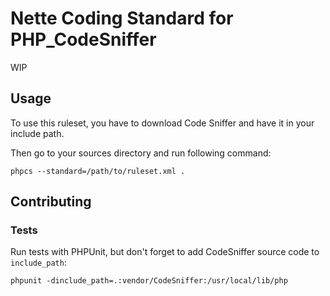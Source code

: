 Nette Coding Standard for PHP_CodeSniffer
=============================================

WIP

## Usage

To use this ruleset, you have to download Code Sniffer and have it in your include path.

Then go to your sources directory and run following command:

	phpcs --standard=/path/to/ruleset.xml .


## Contributing

### Tests
Run tests with PHPUnit, but don't forget to add CodeSniffer source code to `include_path`:

    phpunit -dinclude_path=.:vendor/CodeSniffer:/usr/local/lib/php

